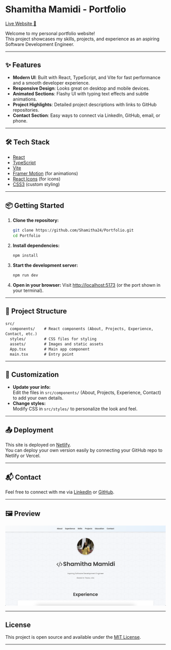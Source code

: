 # Shamitha Mamidi - Portfolio

[Live Website 🚀](https://shamithamamidi.netlify.app/)

Welcome to my personal portfolio website!  
This project showcases my skills, projects, and experience as an aspiring Software Development Engineer.

---

## ✨ Features

- **Modern UI**: Built with React, TypeScript, and Vite for fast performance and a smooth developer experience.
- **Responsive Design**: Looks great on desktop and mobile devices.
- **Animated Sections**: Flashy UI with typing text effects and subtle animations.
- **Project Highlights**: Detailed project descriptions with links to GitHub repositories.
- **Contact Section**: Easy ways to connect via LinkedIn, GitHub, email, or phone.

---

## 🛠️ Tech Stack

- [React](https://react.dev/)
- [TypeScript](https://www.typescriptlang.org/)
- [Vite](https://vitejs.dev/)
- [Framer Motion](https://www.framer.com/motion/) (for animations)
- [React Icons](https://react-icons.github.io/react-icons/) (for icons)
- [CSS3](https://developer.mozilla.org/en-US/docs/Web/CSS) (custom styling)

---

## 📦 Getting Started

1. **Clone the repository:**
   ```sh
   git clone https://github.com/Shamitha24/Portfolio.git
   cd Portfolio
   ```

2. **Install dependencies:**
   ```sh
   npm install
   ```

3. **Start the development server:**
   ```sh
   npm run dev
   ```

4. **Open in your browser:**
   Visit [http://localhost:5173](http://localhost:5173) (or the port shown in your terminal).

---

## 📁 Project Structure

```
src/
  components/    # React components (About, Projects, Experience, Contact, etc.)
  styles/        # CSS files for styling
  assets/        # Images and static assets
  App.tsx        # Main app component
  main.tsx       # Entry point
```

---

## 📝 Customization

- **Update your info:**  
  Edit the files in `src/components/` (About, Projects, Experience, Contact) to add your own details.
- **Change styles:**  
  Modify CSS in `src/styles/` to personalize the look and feel.

---

## 📤 Deployment

This site is deployed on [Netlify](https://www.netlify.com/).  
You can deploy your own version easily by connecting your GitHub repo to Netlify or Vercel.

---

## 📬 Contact

Feel free to connect with me via [LinkedIn](https://www.linkedin.com/in/shamitha-mamidi-1556a0233/) or [GitHub](https://github.com/Shamitha24).

---

## 🖼️ Preview

![Portfolio Screenshot](./src/assets/portfolio-preview.png) <!-- Add a screenshot if available -->

---

## License

This project is open source and available under the [MIT License](LICENSE).

---
